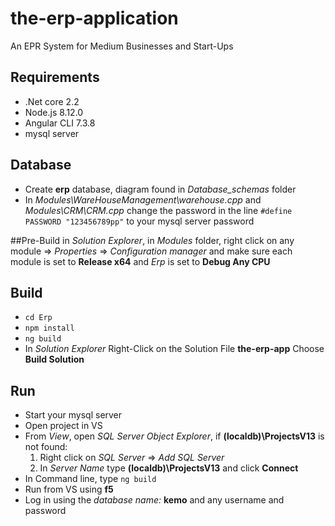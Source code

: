 # the-erp-application
An EPR System for Medium Businesses and Start-Ups

## Requirements
* .Net core 2.2
* Node.js 8.12.0
* Angular CLI 7.3.8
* mysql server

## Database
* Create **erp** database, diagram found in *Database_schemas* folder
* In *Modules\WareHouseManagement\warehouse.cpp*  and  *Modules\CRM\CRM.cpp*  change the password in the line `#define PASSWORD "123456789pp"` to your mysql server password

##Pre-Build
in *Solution Explorer*, in *Modules* folder, right click on any module => *Properties* => *Configuration manager* and make sure each module is set to **Release x64** and *Erp* is set to **Debug Any CPU**


## Build
* `cd Erp`
* `npm install`
* `ng build` 
* In *Solution Explorer* Right-Click on the Solution File **the-erp-app** Choose **Build Solution**    

## Run
* Start your mysql server
* Open project in VS
* From *View*, open *SQL Server Object Explorer*, if **(localdb)\ProjectsV13** is not found:
   1. Right click on *SQL Server* => *Add SQL Server*
   2. In *Server Name* type **(localdb)\ProjectsV13** and click **Connect**
* In Command line, type `ng build`
* Run from VS using **f5**
* Log in using the *database name:* **kemo** and any username and password

